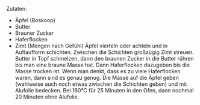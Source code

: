 Zutaten:
- Äpfel (Boskoop)
- Butter
- Brauner Zucker
- Haferflocken
- Zimt
(Mengen nach Gefühl)
Äpfel vierteln oder achteln und in Auflaufform schichten. Zwischen die Schichten großzügig Zimt streuen. Butter in Topf schmelzen, dann den braunen Zucker in die Butter rühren bis man eine braune Masse hat. Dann Haferflocken dazugeben bis die Masse trocken ist. Wenn man denkt, dass es zu viele Haferflocken waren, dann sind es genau genug. Die Masse auf die Äpfel geben (wahlweise auch noch etwas zwischen die Schichten geben) und mit Alufolie bedecken. Bei 180°C für 25 Minuten in den Ofen, dann nochmal 20 Minuten ohne Alufolie. 
